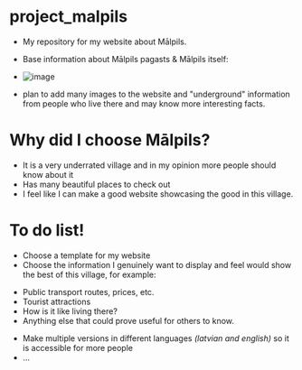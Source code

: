 # project_malpils
- My repository for my website about Mālpils.
- Base information about Mālpils pagasts & Mālpils itself:
- ![image](https://github.com/user-attachments/assets/9db560ac-e376-482f-b0c1-acbee9470667)


- plan to add many images to the website and "underground" information from people who live there and may know more interesting facts.

# Why did I choose Mālpils?
- It is a very underrated village and in my opinion more people should know about it
- Has many beautiful places to check out
- I feel like I can make a good website showcasing the good in this village.

# To do list!
- Choose a template for my website
- Choose the information I genuinely want to display and feel would show the best of this village, for example:
+ Public transport routes, prices, etc.
+ Tourist attractions
+ How is it like living there?
+ Anything else that could prove useful for others to know.
- Make multiple versions in different languages _(latvian and english)_ so it is accessible for more people
- ...
